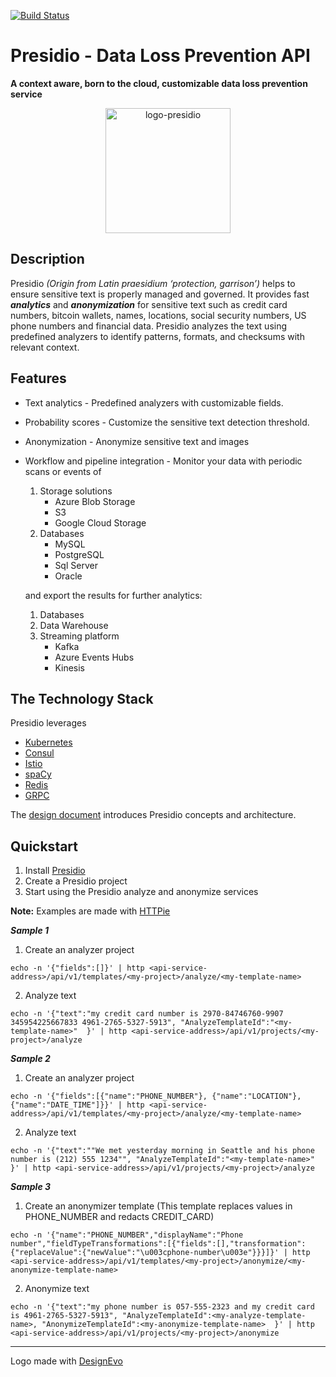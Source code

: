 [![Build Status](https://travis-ci.org/presid-io/presidio.svg?branch=development)](https://travis-ci.org/presid-io/presidio)


# Presidio - Data Loss Prevention API
**A context aware, born to the cloud, customizable data loss prevention service**

<p align="center">
<img width="200" alt="logo-presidio" src="https://user-images.githubusercontent.com/17064840/42585165-8fc7b820-853d-11e8-9450-4ce426fb5fe0.png">
</p>

## Description

Presidio *(Origin from Latin praesidium ‘protection, garrison’)* helps to ensure sensitive text is properly managed and governed. It provides fast ***analytics*** and ***anonymization*** for sensitive text such as credit card numbers, bitcoin wallets, names, locations, social security numbers, US phone numbers and financial data. 
Presidio analyzes the text using predefined analyzers to identify patterns, formats, and checksums with relevant context. 

## Features

* Text analytics - Predefined analyzers with customizable fields.
* Probability scores - Customize the sensitive text detection threshold.
* Anonymization - Anonymize sensitive text and images
* Workflow and pipeline integration -  Monitor your data with periodic scans or events of
  1. Storage solutions
      - Azure Blob Storage
      - S3
      - Google Cloud Storage
  2. Databases
      - MySQL
      - PostgreSQL
      - Sql Server
      - Oracle

  and export the results for further analytics:
  1. Databases
  2. Data Warehouse
  3. Streaming platform
      - Kafka
      - Azure Events Hubs
      - Kinesis


## The Technology Stack
Presidio leverages 

* [Kubernetes](https://kubernetes.io/)
* [Consul](https://www.consul.io/)
* [Istio](https://istio.io)
* [spaCy](https://spacy.io/)
* [Redis](https://redis.io/)
* [GRPC](https://grpc.io)


The [design document](/docs/design.md) introduces Presidio concepts and architecture.

## Quickstart

1. Install [Presidio](docs/installation.md)
2. Create a Presidio project
3. Start using the Presidio analyze and anonymize services


**Note:** Examples are made with [HTTPie](https://httpie.org/)

***Sample 1***

1. Create an analyzer project
```
echo -n '{"fields":[]}' | http <api-service-address>/api/v1/templates/<my-project>/analyze/<my-template-name>
```

2. Analyze text
```
echo -n '{"text":"my credit card number is 2970-84746760-9907 345954225667833 4961-2765-5327-5913", "AnalyzeTemplateId":"<my-template-name>"  }' | http <api-service-address>/api/v1/projects/<my-project>/analyze
```

***Sample 2***

1. Create an analyzer project
```
echo -n '{"fields":[{"name":"PHONE_NUMBER"}, {"name":"LOCATION"}, {"name":"DATE_TIME"]}}' | http <api-service-address>/api/v1/templates/<my-project>/analyze/<my-template-name>
```

2. Analyze text
```
echo -n '{"text":""We met yesterday morning in Seattle and his phone number is (212) 555 1234"", "AnalyzeTemplateId":"<my-template-name>"  }' | http <api-service-address>/api/v1/projects/<my-project>/analyze
```

***Sample 3***

1. Create an anonymizer template (This template replaces values in PHONE_NUMBER and redacts CREDIT_CARD)
```
echo -n '{"name":"PHONE_NUMBER","displayName":"Phone number","fieldTypeTransformations":[{"fields":[],"transformation":{"replaceValue":{"newValue":"\u003cphone-number\u003e"}}}]}' | http <api-service-address>/api/v1/templates/<my-project>/anonymize/<my-anonymize-template-name>
```

2. Anonymize text
```
echo -n '{"text":"my phone number is 057-555-2323 and my credit card is 4961-2765-5327-5913", "AnalyzeTemplateId":<my-analyze-template-name>, "AnonymizeTemplateId":<my-anonymize-template-name>  }' | http <api-service-address>/api/v1/projects/<my-project>/anonymize
```

<hr>
<div>Logo made with <a href="https://www.designevo.com/en/" title="Free Online Logo Maker">DesignEvo</a></div>


